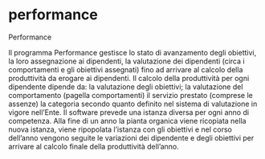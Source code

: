 # performance
Performance

Il programma Performance gestisce lo stato di avanzamento degli obiettivi, la loro assegnazione ai dipendenti, la valutazione dei dipendenti (circa i comportamenti e gli obiettivi assegnati) fino ad arrivare al calcolo della produttività da erogare ai dipendenti.
Il calcolo della produttività per ogni dipendente dipende da:
	la valutazione degli obiettivi;
	la valutazione del comportamento (pagella comportamenti)
	il servizio prestato (comprese le assenze)
	la categoria 
secondo quanto definito nel sistema di valutazione in vigore nell’Ente.
Il software prevede una istanza diversa per ogni anno di competenza. Alla fine di un anno la pianta organica viene ricopiata nella nuova istanza, viene ripopolata l’istanza con gli obiettivi e nel corso dell’anno vengono seguite le variazioni dei dipendente e degli obiettivi per arrivare al calcolo finale della produttività dell’anno.
